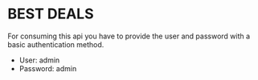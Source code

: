 # BEST DEALS

For consuming this api you have to provide the user and password with a basic authentication method.

- User: admin
- Password: admin
